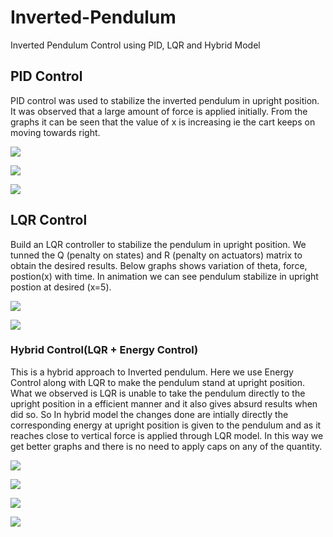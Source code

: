 # Inverted-Pendulum
Inverted Pendulum Control using PID, LQR and Hybrid Model

## PID Control 

PID control was used to stabilize the inverted pendulum in upright position. It was observed that a large amount of force is applied initially. From the graphs it can be seen that the value of x is increasing ie the cart keeps on moving towards right.

![](https://i.imgur.com/AD1bufn.png)

![](https://i.imgur.com/8mvxrjP.png)

![](https://i.imgur.com/SAmLpDJ.png)

## LQR Control 
Build an LQR controller to stabilize the pendulum in upright position. We tunned the Q (penalty on states) and R (penalty on actuators) matrix to obtain the desired results. Below graphs shows variation of theta, force, postion(x) with time. In animation we can see pendulum stabilize in upright postion at desired (x=5).

![](https://i.imgur.com/ngM1cxZ.png)

![](https://i.imgur.com/xl6qyeq.gif)

### Hybrid Control(LQR + Energy Control)

This is a hybrid approach to Inverted pendulum. Here we use Energy Control along with LQR to make the pendulum stand at upright position.
What we observed is LQR is unable to take the pendulum directly to the upright position in a efficient manner and it also gives absurd results when did so. 
So In hybrid model the changes done are intially directly the corresponding energy at upright position is given to the pendulum and as it reaches close to vertical force is applied through LQR model. In this way we get better graphs and there is no need to apply caps on any of the quantity. 

![](https://i.imgur.com/8nesENw.gif)

![](https://i.imgur.com/OWmoDA0.png)

![](https://i.imgur.com/ZjSmaVA.png)

![](https://i.imgur.com/Ody72rV.png)
